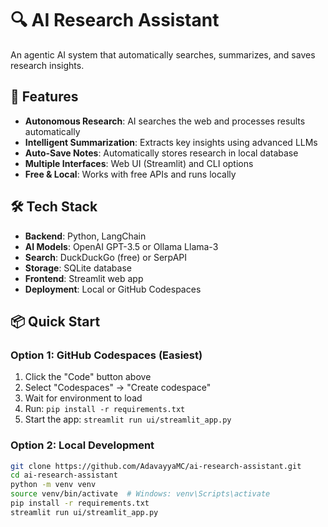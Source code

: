  
# 🔍 AI Research Assistant

An agentic AI system that automatically searches, summarizes, and saves research insights.

## 🚀 Features

- **Autonomous Research**: AI searches the web and processes results automatically
- **Intelligent Summarization**: Extracts key insights using advanced LLMs
- **Auto-Save Notes**: Automatically stores research in local database
- **Multiple Interfaces**: Web UI (Streamlit) and CLI options
- **Free & Local**: Works with free APIs and runs locally

## 🛠️ Tech Stack

- **Backend**: Python, LangChain
- **AI Models**: OpenAI GPT-3.5 or Ollama Llama-3
- **Search**: DuckDuckGo (free) or SerpAPI
- **Storage**: SQLite database
- **Frontend**: Streamlit web app
- **Deployment**: Local or GitHub Codespaces

## 📦 Quick Start

### Option 1: GitHub Codespaces (Easiest)
1. Click the "Code" button above
2. Select "Codespaces" → "Create codespace"
3. Wait for environment to load
4. Run: `pip install -r requirements.txt`
5. Start the app: `streamlit run ui/streamlit_app.py`

### Option 2: Local Development
```bash
git clone https://github.com/AdavayyaMC/ai-research-assistant.git
cd ai-research-assistant
python -m venv venv
source venv/bin/activate  # Windows: venv\Scripts\activate
pip install -r requirements.txt
streamlit run ui/streamlit_app.py
